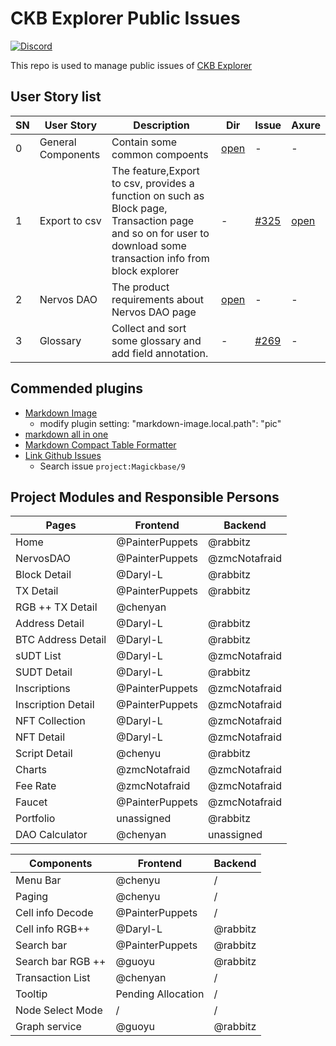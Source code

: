 # CKB Explorer Public Issues

[![Discord](https://img.shields.io/discord/956765352514183188?label=Discord&logo=discord&style=default&color=grey&labelColor=5865F2&logoColor=white)](https://discord.gg/N9nZ3JE2Gg)

This repo is used to manage public issues of [CKB Explorer](https://github.com/nervosnetwork/ckb-explorer)

## User Story list

| SN | User Story | Description | Dir | Issue | Axure |
|----|------------|-------------|-----|-----------|-------|
| 0 | General Components | Contain some common compoents | [open](CKB-Explorer-PRDs/GeneralComponents/GeneralComponents.md) | -| - |
| 1 | Export to csv | The feature,Export to csv, provides a function on such as Block page, Transaction page and so on for user to download some transaction info from block explorer | - | [#325](https://github.com/Magickbase/ckb-explorer-public-issues/issues/325) | [open](https://app.axure.cloud/app/project/o093j5/preview/9ug42i) |
| 2 | Nervos DAO | The product requirements about Nervos DAO page | [open](CKB-Explorer-PRDs/NervosDAO/NervosDAO.md) | -| - |
| 3 | Glossary | Collect and sort some glossary and add field annotation. | - | [#269](https://github.com/Magickbase/ckb-explorer-public-issues/issues/269) | - |

## Commended plugins

- [Markdown Image](https://marketplace.visualstudio.com/items?itemName=hancel.markdown-image)
  - modify plugin setting: "markdown-image.local.path": "pic"
- [markdown all in one](https://marketplace.visualstudio.com/items?itemName=yzhang.markdown-all-in-one)
- [Markdown Compact Table Formatter](https://marketplace.visualstudio.com/items?itemName=cipchk.vscode-markdown-compact-table-formatter)
- [Link Github Issues](https://marketplace.visualstudio.com/items?itemName=dt.ghlink)
  - Search issue  ```project:Magickbase/9```

## Project Modules and Responsible Persons

| Pages              | Frontend          | Backend         |
|--------------------|-------------------|-----------------|
| Home               | @PainterPuppets   | @rabbitz        |
| NervosDAO          | @PainterPuppets   | @zmcNotafraid   |
| Block Detail       | @Daryl-L          | @rabbitz        |
| TX Detail          | @PainterPuppets   | @rabbitz        |
| RGB ++ TX Detail   | @chenyan          |                 |
| Address Detail     | @Daryl-L          | @rabbitz        |
| BTC Address Detail | @Daryl-L          | @rabbitz        |
| sUDT List          | @Daryl-L          | @zmcNotafraid   |
| SUDT Detail        | @Daryl-L          | @rabbitz        |
| Inscriptions       | @PainterPuppets   | @zmcNotafraid   |
| Inscription Detail| @PainterPuppets   | @zmcNotafraid   |
| NFT Collection     | @Daryl-L          | @zmcNotafraid   |
| NFT Detail         | @Daryl-L          | @zmcNotafraid   |
| Script Detail      | @chenyu           | @rabbitz        |
| Charts             | @zmcNotafraid     | @zmcNotafraid   |
| Fee Rate           | @zmcNotafraid     | @zmcNotafraid   |
| Faucet             | @PainterPuppets   | @zmcNotafraid   |
| Portfolio          | unassigned        | @rabbitz        |
| DAO Calculator     | @chenyan          | unassigned      |

| Components           | Frontend         | Backend     |
|----------------------|------------------|-------------|
| Menu Bar             | @chenyu          | /           |
| Paging               | @chenyu          | /           |
| Cell info Decode     | @PainterPuppets  | /           |
| Cell info RGB++      | @Daryl-L         | @rabbitz    |
| Search bar           | @PainterPuppets  | @rabbitz    |
| Search bar RGB ++    | @guoyu           | @rabbitz    |
| Transaction List     | @chenyan         | /           |
| Tooltip              | Pending Allocation | /         |
| Node Select Mode     | /                | /           |
| Graph service        | @guoyu           | @rabbitz    |
